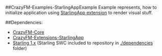 ##CrazyFM-Examples-StarlingAppExample
Example represents, how to initialize application using [StarlingApp extension](https://github.com/CrazyFlasher/crazyfm/tree/master/extensions/starlingApp) to render visual stuff.

##Dependencies:
- [CrazyFM-Core](https://github.com/CrazyFlasher/crazyfm/tree/master/core)
- [CrazyFM-Extensions-StarlingApp](https://github.com/CrazyFlasher/crazyfm/tree/master/extensions/starlingApp)
- [Starling 1.x](https://github.com/Gamua/Starling-Framework)
(Starling SWC included to repository in [./dependencies](./dependencies) folder)